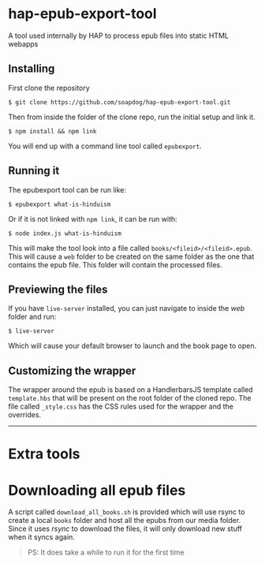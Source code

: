 # hap-epub-export-tool
A tool used internally by HAP to process epub files into static HTML webapps

## Installing

First clone the repository

```
$ git clone https://github.com/soapdog/hap-epub-export-tool.git
```

Then from inside the folder of the clone repo, run the initial setup and link it.

```
$ npm install && npm link
```

You will end up with a command line tool called ```epubexport```.

## Running it
The epubexport tool can be run like:

```
$ epubexport what-is-hinduism
```

Or if it is not linked with ```npm link```, it can be run with:

```
$ node index.js what-is-hinduism
```
This will make the tool look into a file called ```books/<fileid>/<fileid>.epub```. This will cause a ```web``` folder to be created on the same folder as the one that contains the epub file. This folder will contain the processed files.

## Previewing the files
If you have ```live-server``` installed, you can just navigate to inside the *web* folder and run:

```
$ live-server
```

Which will cause your default browser to launch and the book page to open.

## Customizing the wrapper

The wrapper around the epub is based on a HandlerbarsJS template called ```template.hbs``` that will be present on the root folder of the cloned repo. The file called ```_style.css``` has the CSS rules used for the wrapper and the overrides.

---

# Extra tools

# Downloading all epub files
A script called ```download_all_books.sh``` is provided which will use rsync to create a local ```books``` folder and host all the epubs from our media folder. Since it uses *rsync* to download the files, it will only download new stuff when it syncs again.

>PS: It does take a while to run it for the first time


